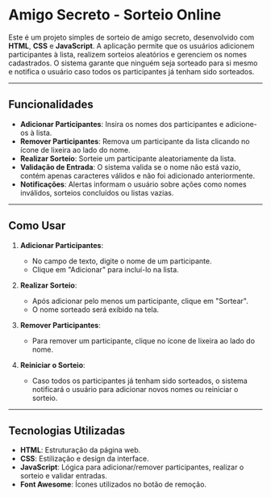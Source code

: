 # Amigo Secreto - Sorteio Online

Este é um projeto simples de sorteio de amigo secreto, desenvolvido com **HTML**, **CSS** e **JavaScript**. A aplicação permite que os usuários adicionem participantes à lista, realizem sorteios aleatórios e gerenciem os nomes cadastrados. O sistema garante que ninguém seja sorteado para si mesmo e notifica o usuário caso todos os participantes já tenham sido sorteados.

---

## Funcionalidades

- **Adicionar Participantes**: Insira os nomes dos participantes e adicione-os à lista.
- **Remover Participantes**: Remova um participante da lista clicando no ícone de lixeira ao lado do nome.
- **Realizar Sorteio**: Sorteie um participante aleatoriamente da lista.
- **Validação de Entrada**: O sistema valida se o nome não está vazio, contém apenas caracteres válidos e não foi adicionado anteriormente.
- **Notificações**: Alertas informam o usuário sobre ações como nomes inválidos, sorteios concluídos ou listas vazias.

---

## Como Usar

1. **Adicionar Participantes**:
   - No campo de texto, digite o nome de um participante.
   - Clique em "Adicionar" para incluí-lo na lista.

2. **Realizar Sorteio**:
   - Após adicionar pelo menos um participante, clique em "Sortear".
   - O nome sorteado será exibido na tela.

3. **Remover Participantes**:
   - Para remover um participante, clique no ícone de lixeira ao lado do nome.

4. **Reiniciar o Sorteio**:
   - Caso todos os participantes já tenham sido sorteados, o sistema notificará o usuário para adicionar novos nomes ou reiniciar o sorteio.

---

## Tecnologias Utilizadas

- **HTML**: Estruturação da página web.
- **CSS**: Estilização e design da interface.
- **JavaScript**: Lógica para adicionar/remover participantes, realizar o sorteio e validar entradas.
- **Font Awesome**: Ícones utilizados no botão de remoção.
